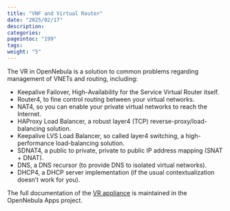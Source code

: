 ```yaml
---
title: "VNF and Virtual Router"
date: "2025/02/17"
description:
categories:
pageintoc: "199"
tags:
weight: "5"
---
```


<a id="service-vnf"></a>

<!--# Virtual Network Functions (VNF) and Virtual Router -->

The VR in OpenNebula is a solution to common problems regarding management of VNETs and routing, including:

* Keepalive Failover, High-Availability for the Service Virtual Router itself.
* Router4, to fine control routing between your virtual networks.
* NAT4, so you can enable your private virtual networks to reach the Internet.
* HAProxy Load Balancer, a robust layer4 (TCP) reverse-proxy/load-balancing solution.
* Keepalive LVS Load Balancer, so called layer4 switching, a high-performance load-balancing solution.
* SDNAT4, a public to private, private to public IP address mapping (SNAT + DNAT).
* DNS, a DNS recursor (to provide DNS to isolated virtual networks).
* DHCP4, a DHCP server implementation (if the usual contextualization doesn’t work for you).

The full documentation of the [VR appliance](https://github.com/OpenNebula/one-apps/wiki) is maintained in the OpenNebula Apps project.
